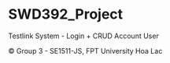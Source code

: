 # SWD392_Project
Testlink System - Login + CRUD Account User

© Group 3 - SE1511-JS, FPT University Hoa Lac
